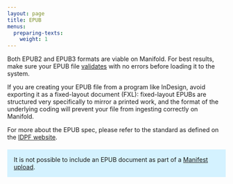 ```yaml
---
layout: page
title: EPUB
menus:
  preparing-texts:
    weight: 1
---
```


Both EPUB2 and EPUB3 formats are viable on Manifold. For best results, make sure your EPUB file [validates](http://validator.idpf.org/) with no errors before loading it to the system.

If you are creating your EPUB file from a program like InDesign, avoid exporting it as a fixed-layout document (FXL): fixed-layout EPUBs are structured very specifically to mirror a printed work, and the format of the underlying coding will prevent your file from ingesting correctly on Manifold.

For more about the EPUB spec, please refer to the standard as defined on the [IDPF website](http://idpf.org/epub/31).

<div style="background: #d4f2ff; margin: 20px 0; padding: 15px;">
It is not possible to include an EPUB document as part of a <a href="/docs/projects/preparing/index.html#manifest">Manifest upload</a>.
</div>
